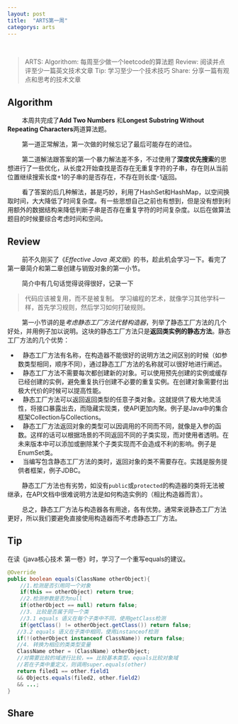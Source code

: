 ```yaml
---
layout: post
title:  "ARTS第一周"
categorys: arts
---
```



<br>

> ARTS:
> Algorithom: 每周至少做一个leetcode的算法题
> Review: 阅读并点评至少一篇英文技术文章
> Tip: 学习至少一个技术技巧
> Share: 分享一篇有观点和思考的技术文章


## Algorithm

&ensp; &ensp; &ensp; 本周共完成了**Add Two Numbers** 和**Longest Substring Without Repeating Characters**两道算法题。

&ensp; &ensp; &ensp; 第一道正常解法，第一次做的时候忘记了最后可能存在的进位。

&ensp; &ensp; &ensp; 第二道解法跟答案的第一个暴力解法差不多，不过使用了**深度优先搜索**的思想进行了一些优化，从长度2开始查找是否存在无重复字符的子串，存在则从当前位置继续搜索长度+1的子串的是否存在，不存在则长度-1返回。

&ensp; &ensp; &ensp; 看了答案的后几种解法，甚是巧妙，利用了HashSet和HashMap，以空间换取时间，大大降低了时间复杂度。有一些思想自己之前也有想到，但是没有想到利用额外的数据结构来降低判断子串是否存在重复字符的时间复杂度。以后在做算法题目的时候要综合考虑时间和空间。

## Review

&ensp; &ensp; &ensp; 前不久刚买了《*Effective Java 英文版*》的书，趁此机会学习一下。看完了第一章简介和第二章创建与销毁对象的第一小节。

&ensp; &ensp; &ensp; 简介中有几句话觉得说得很好，记录一下

>代码应该被复用，而不是被复制。
>学习编程的艺术，就像学习其他学科一样，首先学习规则，然后学习如何打破规则。

&ensp; &ensp; &ensp; 第一小节讲的是*考虑静态工厂方法代替构造器*，列举了静态工厂方法的几个好处，并用例子加以说明。这块的静态工厂方法只是**返回类实例的静态方法**。静态工厂方法的几个优势：
- &ensp; 静态工厂方法有名称，在构造器不能很好的说明方法之间区别的时候（如参数类型相同，顺序不同），通过静态工厂方法的名称就可以很好地进行阐述。
- &ensp; 静态工厂方法不需要每次都创建新的对象。可以使用预先创建的实例或缓存已经创建的实例，避免重复执行创建不必要的重复实例。在创建对象需要付出极大代价的时候可以提高性能。
- &ensp; 静态工厂方法可以返回返回类型的任意子类对象。这就提供了极大地灵活性，将接口暴露出去，而隐藏实现类，使API更加内聚。例子是Java中的集合框架Collection与Collections。
- &ensp; 静态工厂方法返回对象的类型可以因调用的不同而不同，就像是入参的函数。这样的话可以根据场景的不同返回不同的子类实现，而对使用者透明。在未来版本中可以添加或删除某个子类实现而不会造成不利的影响。例子是EnumSet类。
- &ensp; 当编写包含静态工厂方法的类时，返回对象的类不需要存在。实践是服务提供者框架，例子JDBC。

&ensp; &ensp; &ensp; 静态工厂方法也有劣势，如没有`public`或`protected`的构造器的类将无法被继承，在API文档中很难说明方法是如何构造实例的（相比构造器而言）。

&ensp; &ensp; &ensp; 总之，静态工厂方法与构造器各有用途，各有优势。通常来说静态工厂方法更好，所以我们要避免直接使用构造器而不考虑静态工厂方法。


## Tip
在读《java核心技术 第一卷》时，学习了一个重写equals的建议。

```java
@Override
public boolean equals(ClassName otherObject){
    //1.检测是否引用同一个对象
    if(this == otherObject) return true;
    //2.检测参数是否为null
    if(otherObject == null) return false;
    //3. 比较是否属于同一个类
    //3.1 equals 语义在每个子类中不同，使用getClass检测
    if(getClass() != otherObject.getClass()) return false;
   //3.2 equals 语义在子类中相同，使用instanceof检测
   if(!(otherObject instanceof ClassName)) return false;
   //4. 转换为相应的类类型变量
   ClassName other = (ClassName) otherObject;
   //对需要比较的域进行比较，== 比较基本类型，equals比较对象域
   //若在子类中重定义，则调用super.equals(other)
   return filed1 == other.field1
   && Objects.equals(filed2, other.field2)
   && ...;
}
```

## Share
